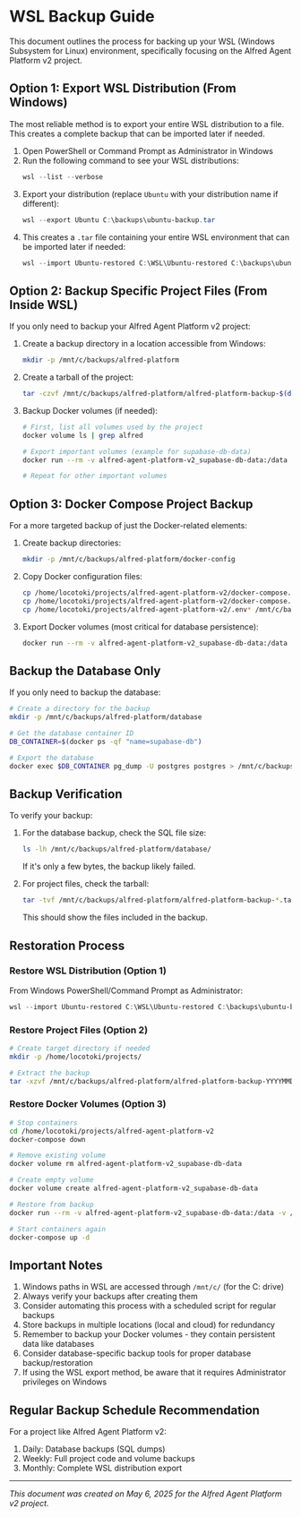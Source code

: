 # WSL Backup Guide

This document outlines the process for backing up your WSL (Windows Subsystem for Linux) environment, specifically focusing on the Alfred Agent Platform v2 project.

## Option 1: Export WSL Distribution (From Windows)

The most reliable method is to export your entire WSL distribution to a file. This creates a complete backup that can be imported later if needed.

1. Open PowerShell or Command Prompt as Administrator in Windows
2. Run the following command to see your WSL distributions:
   ```powershell
   wsl --list --verbose
   ```
3. Export your distribution (replace `Ubuntu` with your distribution name if different):
   ```powershell
   wsl --export Ubuntu C:\backups\ubuntu-backup.tar
   ```
4. This creates a `.tar` file containing your entire WSL environment that can be imported later if needed:
   ```powershell
   wsl --import Ubuntu-restored C:\WSL\Ubuntu-restored C:\backups\ubuntu-backup.tar
   ```

## Option 2: Backup Specific Project Files (From Inside WSL)

If you only need to backup your Alfred Agent Platform v2 project:

1. Create a backup directory in a location accessible from Windows:
   ```bash
   mkdir -p /mnt/c/backups/alfred-platform
   ```

2. Create a tarball of the project:
   ```bash
   tar -czvf /mnt/c/backups/alfred-platform/alfred-platform-backup-$(date +%Y%m%d).tar.gz -C /home/locotoki/projects alfred-agent-platform-v2
   ```

3. Backup Docker volumes (if needed):
   ```bash
   # First, list all volumes used by the project
   docker volume ls | grep alfred
   
   # Export important volumes (example for supabase-db-data)
   docker run --rm -v alfred-agent-platform-v2_supabase-db-data:/data -v /mnt/c/backups/alfred-platform:/backup alpine tar -czvf /backup/supabase-db-data-$(date +%Y%m%d).tar.gz -C /data .
   
   # Repeat for other important volumes
   ```

## Option 3: Docker Compose Project Backup

For a more targeted backup of just the Docker-related elements:

1. Create backup directories:
   ```bash
   mkdir -p /mnt/c/backups/alfred-platform/docker-config
   ```

2. Copy Docker configuration files:
   ```bash
   cp /home/locotoki/projects/alfred-agent-platform-v2/docker-compose.yml /mnt/c/backups/alfred-platform/docker-config/
   cp /home/locotoki/projects/alfred-agent-platform-v2/docker-compose.override.*.yml /mnt/c/backups/alfred-platform/docker-config/
   cp /home/locotoki/projects/alfred-agent-platform-v2/.env* /mnt/c/backups/alfred-platform/docker-config/
   ```

3. Export Docker volumes (most critical for database persistence):
   ```bash
   docker run --rm -v alfred-agent-platform-v2_supabase-db-data:/data -v /mnt/c/backups/alfred-platform/volumes:/backup alpine tar -czvf /backup/supabase-db-data-$(date +%Y%m%d).tar.gz -C /data .
   ```

## Backup the Database Only

If you only need to backup the database:

```bash
# Create a directory for the backup
mkdir -p /mnt/c/backups/alfred-platform/database

# Get the database container ID 
DB_CONTAINER=$(docker ps -qf "name=supabase-db")

# Export the database
docker exec $DB_CONTAINER pg_dump -U postgres postgres > /mnt/c/backups/alfred-platform/database/alfred-db-backup-$(date +%Y%m%d).sql
```

## Backup Verification

To verify your backup:

1. For the database backup, check the SQL file size:
   ```bash
   ls -lh /mnt/c/backups/alfred-platform/database/
   ```
   If it's only a few bytes, the backup likely failed.

2. For project files, check the tarball:
   ```bash
   tar -tvf /mnt/c/backups/alfred-platform/alfred-platform-backup-*.tar.gz | head
   ```
   This should show the files included in the backup.

## Restoration Process

### Restore WSL Distribution (Option 1)
From Windows PowerShell/Command Prompt as Administrator:
```powershell
wsl --import Ubuntu-restored C:\WSL\Ubuntu-restored C:\backups\ubuntu-backup.tar
```

### Restore Project Files (Option 2)
```bash
# Create target directory if needed
mkdir -p /home/locotoki/projects/

# Extract the backup
tar -xzvf /mnt/c/backups/alfred-platform/alfred-platform-backup-YYYYMMDD.tar.gz -C /home/locotoki/projects/
```

### Restore Docker Volumes (Option 3)
```bash
# Stop containers
cd /home/locotoki/projects/alfred-agent-platform-v2
docker-compose down

# Remove existing volume
docker volume rm alfred-agent-platform-v2_supabase-db-data

# Create empty volume
docker volume create alfred-agent-platform-v2_supabase-db-data

# Restore from backup
docker run --rm -v alfred-agent-platform-v2_supabase-db-data:/data -v /mnt/c/backups/alfred-platform/volumes:/backup alpine sh -c "cd /data && tar -xzvf /backup/supabase-db-data-YYYYMMDD.tar.gz"

# Start containers again
docker-compose up -d
```

## Important Notes

1. Windows paths in WSL are accessed through `/mnt/c/` (for the C: drive)
2. Always verify your backups after creating them
3. Consider automating this process with a scheduled script for regular backups
4. Store backups in multiple locations (local and cloud) for redundancy
5. Remember to backup your Docker volumes - they contain persistent data like databases
6. Consider database-specific backup tools for proper database backup/restoration
7. If using the WSL export method, be aware that it requires Administrator privileges on Windows

## Regular Backup Schedule Recommendation

For a project like Alfred Agent Platform v2:

1. Daily: Database backups (SQL dumps)
2. Weekly: Full project code and volume backups
3. Monthly: Complete WSL distribution export

---

*This document was created on May 6, 2025 for the Alfred Agent Platform v2 project.*